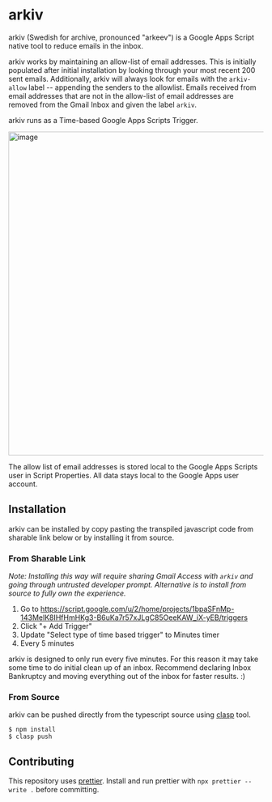 # arkiv

arkiv (Swedish for archive, pronounced "arkeev") is a Google Apps Script native tool to reduce emails in the inbox.

arkiv works by maintaining an allow-list of email addresses. This is initially populated after initial installation by looking through your most recent 200 sent emails. Additionally, arkiv will always look for emails with the `arkiv-allow` label -- appending the senders to the allowlist. Emails received from email addresses that are not in the allow-list of email addresses are removed from the Gmail Inbox and given the label `arkiv`.

arkiv runs as a Time-based Google Apps Scripts Trigger.

<img width="640" alt="image" src="https://user-images.githubusercontent.com/36717/204095443-0d4ae689-eca8-48ce-bc3a-8c18fc210007.png">

The allow list of email addresses is stored local to the Google Apps Scripts user in Script Properties. All data stays local to the Google Apps user account.

## Installation

arkiv can be installed by copy pasting the transpiled javascript code from sharable link below or by installing it from source.

### From Sharable Link

_Note: Installing this way will require sharing Gmail Access with `arkiv` and going through untrusted developer prompt. Alternative is to install from source to fully own the experience._

1. Go to https://script.google.com/u/2/home/projects/1bpaSFnMp-143MelK8IHfHmHKg3-B6uKa7r57xJLgC85OeeKAW_iX-yEB/triggers
1. Click "+ Add Trigger"
1. Update "Select type of time based trigger" to Minutes timer
1. Every 5 minutes

arkiv is designed to only run every five minutes. For this reason it may take some time to do initial clean up of an inbox. Recommend declaring Inbox Bankruptcy and moving everything out of the inbox for faster results. :)

### From Source

arkiv can be pushed directly from the typescript source using [clasp](https://developers.google.com/apps-script/guides/clasp) tool.

```shell
$ npm install
$ clasp push
```

## Contributing

This repository uses [prettier](https://prettier.io/). Install and run prettier with `npx prettier --write .` before committing.

